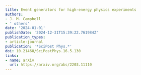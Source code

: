 ```yaml
---
title: Event generators for high-energy physics experiments
authors:
- J. M. Campbell
- ' others'
date: '2024-01-01'
publishDate: '2024-12-31T15:39:22.761984Z'
publication_types:
- article-journal
publication: '*SciPost Phys.*'
doi: 10.21468/SciPostPhys.16.5.130
links:
- name: arXiv
  url: https://arxiv.org/abs/2203.11110
---
```

